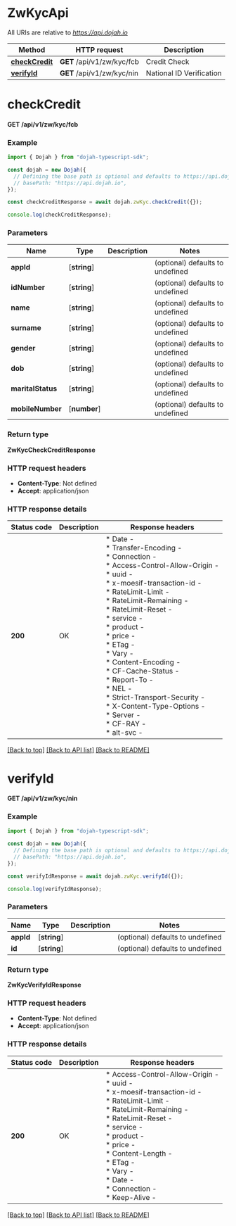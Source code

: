 # ZwKycApi

All URIs are relative to *https://api.dojah.io*

Method | HTTP request | Description
------------- | ------------- | -------------
[**checkCredit**](ZwKycApi.md#checkCredit) | **GET** /api/v1/zw/kyc/fcb | Credit Check
[**verifyId**](ZwKycApi.md#verifyId) | **GET** /api/v1/zw/kyc/nin | National ID Verification


# **checkCredit**

#### **GET** /api/v1/zw/kyc/fcb


### Example


```typescript
import { Dojah } from "dojah-typescript-sdk";

const dojah = new Dojah({
  // Defining the base path is optional and defaults to https://api.dojah.io
  // basePath: "https://api.dojah.io",
});

const checkCreditResponse = await dojah.zwKyc.checkCredit({});

console.log(checkCreditResponse);
```


### Parameters

Name | Type | Description  | Notes
------------- | ------------- | ------------- | -------------
 **appId** | [**string**] |  | (optional) defaults to undefined
 **idNumber** | [**string**] |  | (optional) defaults to undefined
 **name** | [**string**] |  | (optional) defaults to undefined
 **surname** | [**string**] |  | (optional) defaults to undefined
 **gender** | [**string**] |  | (optional) defaults to undefined
 **dob** | [**string**] |  | (optional) defaults to undefined
 **maritalStatus** | [**string**] |  | (optional) defaults to undefined
 **mobileNumber** | [**number**] |  | (optional) defaults to undefined


### Return type

**ZwKycCheckCreditResponse**

### HTTP request headers

 - **Content-Type**: Not defined
 - **Accept**: application/json


### HTTP response details
| Status code | Description | Response headers |
|-------------|-------------|------------------|
**200** | OK |  * Date -  <br>  * Transfer-Encoding -  <br>  * Connection -  <br>  * Access-Control-Allow-Origin -  <br>  * uuid -  <br>  * x-moesif-transaction-id -  <br>  * RateLimit-Limit -  <br>  * RateLimit-Remaining -  <br>  * RateLimit-Reset -  <br>  * service -  <br>  * product -  <br>  * price -  <br>  * ETag -  <br>  * Vary -  <br>  * Content-Encoding -  <br>  * CF-Cache-Status -  <br>  * Report-To -  <br>  * NEL -  <br>  * Strict-Transport-Security -  <br>  * X-Content-Type-Options -  <br>  * Server -  <br>  * CF-RAY -  <br>  * alt-svc -  <br>  |

[[Back to top]](#) [[Back to API list]](../README.md#documentation-for-api-endpoints) [[Back to README]](../README.md)

# **verifyId**

#### **GET** /api/v1/zw/kyc/nin


### Example


```typescript
import { Dojah } from "dojah-typescript-sdk";

const dojah = new Dojah({
  // Defining the base path is optional and defaults to https://api.dojah.io
  // basePath: "https://api.dojah.io",
});

const verifyIdResponse = await dojah.zwKyc.verifyId({});

console.log(verifyIdResponse);
```


### Parameters

Name | Type | Description  | Notes
------------- | ------------- | ------------- | -------------
 **appId** | [**string**] |  | (optional) defaults to undefined
 **id** | [**string**] |  | (optional) defaults to undefined


### Return type

**ZwKycVerifyIdResponse**

### HTTP request headers

 - **Content-Type**: Not defined
 - **Accept**: application/json


### HTTP response details
| Status code | Description | Response headers |
|-------------|-------------|------------------|
**200** | OK |  * Access-Control-Allow-Origin -  <br>  * uuid -  <br>  * x-moesif-transaction-id -  <br>  * RateLimit-Limit -  <br>  * RateLimit-Remaining -  <br>  * RateLimit-Reset -  <br>  * service -  <br>  * product -  <br>  * price -  <br>  * Content-Length -  <br>  * ETag -  <br>  * Vary -  <br>  * Date -  <br>  * Connection -  <br>  * Keep-Alive -  <br>  |

[[Back to top]](#) [[Back to API list]](../README.md#documentation-for-api-endpoints) [[Back to README]](../README.md)


